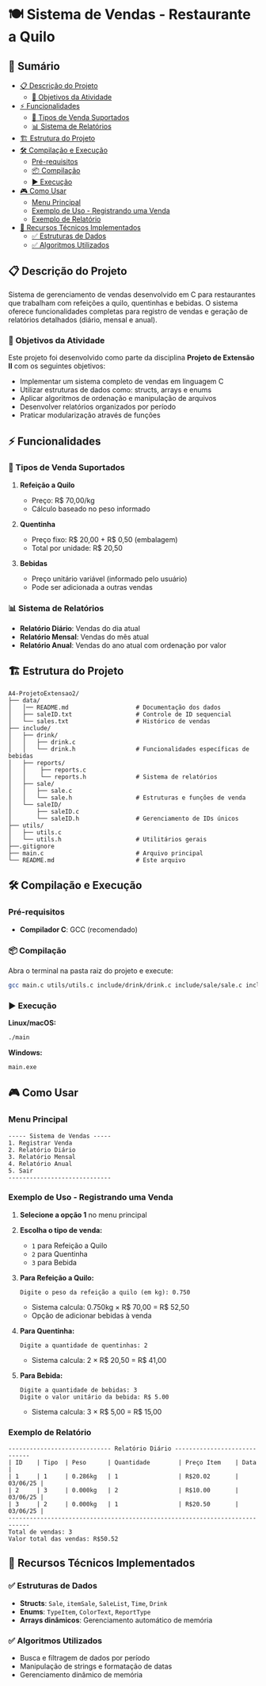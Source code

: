 # 🍽️ Sistema de Vendas - Restaurante a Quilo

## 📑 Sumário

- [📋 Descrição do Projeto](#-descrição-do-projeto)
  - [🎯 Objetivos da Atividade](#-objetivos-da-atividade)
- [⚡ Funcionalidades](#-funcionalidades)
  - [🛒 Tipos de Venda Suportados](#-tipos-de-venda-suportados)
  - [📊 Sistema de Relatórios](#-sistema-de-relatórios)
- [🏗️ Estrutura do Projeto](#️-estrutura-do-projeto)
- [🛠️ Compilação e Execução](#️-compilação-e-execução)
  - [Pré-requisitos](#pré-requisitos)
  - [📦 Compilação](#-compilação)
  - [▶️ Execução](#️-execução)
- [🎮 Como Usar](#-como-usar)
  - [Menu Principal](#menu-principal)
  - [Exemplo de Uso - Registrando uma Venda](#exemplo-de-uso---registrando-uma-venda)
  - [Exemplo de Relatório](#exemplo-de-relatório)
- [🔧 Recursos Técnicos Implementados](#-recursos-técnicos-implementados)
  - [✅ Estruturas de Dados](#-estruturas-de-dados)
  - [✅ Algoritmos Utilizados](#-algoritmos-utilizados)

## 📋 Descrição do Projeto

Sistema de gerenciamento de vendas desenvolvido em C para restaurantes que trabalham com refeições a quilo, quentinhas e bebidas. O sistema oferece funcionalidades completas para registro de vendas e geração de relatórios detalhados (diário, mensal e anual).

### 🎯 Objetivos da Atividade

Este projeto foi desenvolvido como parte da disciplina **Projeto de Extensão II** com os seguintes objetivos:

- Implementar um sistema completo de vendas em linguagem C
- Utilizar estruturas de dados como: structs, arrays e enums
- Aplicar algoritmos de ordenação e manipulação de arquivos
- Desenvolver relatórios organizados por período
- Praticar modularização através de funções

## ⚡ Funcionalidades

### 🛒 Tipos de Venda Suportados

1. **Refeição a Quilo**
   - Preço: R$ 70,00/kg
   - Cálculo baseado no peso informado

2. **Quentinha**
   - Preço fixo: R$ 20,00 + R$ 0,50 (embalagem)
   - Total por unidade: R$ 20,50

3. **Bebidas**
   - Preço unitário variável (informado pelo usuário)
   - Pode ser adicionada a outras vendas

### 📊 Sistema de Relatórios

- **Relatório Diário**: Vendas do dia atual
- **Relatório Mensal**: Vendas do mês atual  
- **Relatório Anual**: Vendas do ano atual com ordenação por valor

## 🏗️ Estrutura do Projeto

```
A4-ProjetoExtensao2/
├── data/
│   │── README.md                   # Documentação dos dados
│   ├── saleID.txt                  # Controle de ID sequencial
│   └── sales.txt                   # Histórico de vendas
├── include/
│   ├── drink/
│   │   ├── drink.c
│   │   └── drink.h                 # Funcionalidades específicas de bebidas
│   ├── reports/
│   │    ├── reports.c
│   │    └── reports.h              # Sistema de relatórios
│   ├── sale/
│   │   ├── sale.c
│   │   └── sale.h                  # Estruturas e funções de venda
│   └── saleID/
│       ├── saleID.c
│       └── saleID.h                # Gerenciamento de IDs únicos
├── utils/
│   ├── utils.c
│   └── utils.h                     # Utilitários gerais
├──.gitignore                       
├── main.c                          # Arquivo principal
└── README.md                       # Este arquivo
```

## 🛠️ Compilação e Execução

### Pré-requisitos

- **Compilador C**: GCC (recomendado)

### 📦 Compilação

Abra o terminal na pasta raiz do projeto e execute:

```bash
gcc main.c utils/utils.c include/drink/drink.c include/sale/sale.c include/saleID/saleID.c include/reports/reports.c -o main
```

### ▶️ Execução

**Linux/macOS:**
```bash
./main
```

**Windows:**
```bash
main.exe
```

## 🎮 Como Usar

### Menu Principal

```
----- Sistema de Vendas -----
1. Registrar Venda
2. Relatório Diário
3. Relatório Mensal
4. Relatório Anual
5. Sair
-----------------------------
```

### Exemplo de Uso - Registrando uma Venda

1. **Selecione a opção 1** no menu principal
2. **Escolha o tipo de venda:**
   - `1` para Refeição a Quilo
   - `2` para Quentinha
   - `3` para Bebida

3. **Para Refeição a Quilo:**
   ```
   Digite o peso da refeição a quilo (em kg): 0.750
   ```
   - Sistema calcula: 0.750kg × R$ 70,00 = R$ 52,50
   - Opção de adicionar bebidas à venda

4. **Para Quentinha:**
   ```
   Digite a quantidade de quentinhas: 2
   ```
   - Sistema calcula: 2 × R$ 20,50 = R$ 41,00

5. **Para Bebida:**
   ```
   Digite a quantidade de bebidas: 3
   Digite o valor unitário da bebida: R$ 5.00
   ```
   - Sistema calcula: 3 × R$ 5,00 = R$ 15,00

### Exemplo de Relatório

```
----------------------------- Relatório Diário -----------------------------
| ID    | Tipo  | Peso      | Quantidade        | Preço Item    | Data     |
| 1     | 1     | 0.286kg   | 1                 | R$20.02       | 03/06/25 |
| 2     | 3     | 0.000kg   | 2                 | R$10.00       | 03/06/25 |
| 3     | 2     | 0.000kg   | 1                 | R$20.50       | 03/06/25 |
----------------------------------------------------------------------------
Total de vendas: 3
Valor total das vendas: R$50.52
```

## 🔧 Recursos Técnicos Implementados

### ✅ Estruturas de Dados
- **Structs**: `Sale`, `itemSale`, `SaleList`, `Time`, `Drink`
- **Enums**: `TypeItem`, `ColorText`, `ReportType`
- **Arrays dinâmicos**: Gerenciamento automático de memória

### ✅ Algoritmos Utilizados
- Busca e filtragem de dados por período
- Manipulação de strings e formatação de datas
- Gerenciamento dinâmico de memória
